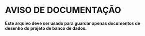 <h1>AVISO DE DOCUMENTAÇÃO</h1>


<b>Este arquivo deve ser usado para guardar apenas documentos de desenho do projeto de banco de dados.</b>
